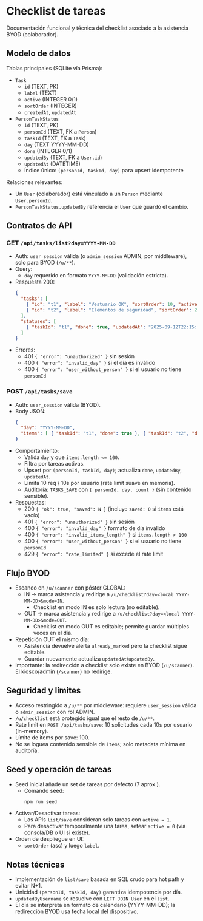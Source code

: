 # Checklist de tareas

Documentación funcional y técnica del checklist asociado a la asistencia BYOD (colaborador).

## Modelo de datos

Tablas principales (SQLite vía Prisma):
- `Task`
  - `id` (TEXT, PK)
  - `label` (TEXT)
  - `active` (INTEGER 0/1)
  - `sortOrder` (INTEGER)
  - `createdAt`, `updatedAt`
- `PersonTaskStatus`
  - `id` (TEXT, PK)
  - `personId` (TEXT, FK a `Person`)
  - `taskId` (TEXT, FK a `Task`)
  - `day` (TEXT YYYY-MM-DD)
  - `done` (INTEGER 0/1)
  - `updatedBy` (TEXT, FK a `User.id`)
  - `updatedAt` (DATETIME)
  - Índice único: `(personId, taskId, day)` para upsert idempotente

Relaciones relevantes:
- Un `User` (colaborador) está vinculado a un `Person` mediante `User.personId`.
- `PersonTaskStatus.updatedBy` referencia el `User` que guardó el cambio.

## Contratos de API

### GET `/api/tasks/list?day=YYYY-MM-DD`
- Auth: `user_session` válida (o `admin_session` ADMIN, por middleware), solo para BYOD (`/u/**`).
- Query:
  - `day` requerido en formato `YYYY-MM-DD` (validación estricta).
- Respuesta 200:
  ```json
  {
    "tasks": [
      { "id": "t1", "label": "Vestuario OK", "sortOrder": 10, "active": true },
      { "id": "t2", "label": "Elementos de seguridad", "sortOrder": 20, "active": true }
    ],
    "statuses": [
      { "taskId": "t1", "done": true, "updatedAt": "2025-09-12T22:15:30.123Z", "updatedByUsername": "ana" }
    ]
  }
  ```
- Errores:
  - 401 `{ "error": "unauthorized" }` sin sesión
  - 400 `{ "error": "invalid_day" }` si el día es inválido
  - 400 `{ "error": "user_without_person" }` si el usuario no tiene `personId`

### POST `/api/tasks/save`
- Auth: `user_session` válida (BYOD).
- Body JSON:
  ```json
  {
    "day": "YYYY-MM-DD",
    "items": [ { "taskId": "t1", "done": true }, { "taskId": "t2", "done": false } ]
  }
  ```
- Comportamiento:
  - Valida `day` y que `items.length <= 100`.
  - Filtra por tareas activas.
  - Upsert por `(personId, taskId, day)`; actualiza `done`, `updatedBy`, `updatedAt`.
  - Limita 10 req / 10s por usuario (rate limit suave en memoria).
  - Auditoría: `TASKS_SAVE` con `{ personId, day, count }` (sin contenido sensible).
- Respuestas:
  - 200 `{ "ok": true, "saved": N }` (incluye `saved: 0` si `items` está vacío)
  - 401 `{ "error": "unauthorized" }` sin sesión
  - 400 `{ "error": "invalid_day" }` formato de día inválido
  - 400 `{ "error": "invalid_items_length" }` si `items.length > 100`
  - 400 `{ "error": "user_without_person" }` si el usuario no tiene `personId`
  - 429 `{ "error": "rate_limited" }` si excede el rate limit

## Flujo BYOD

- Escaneo en `/u/scanner` con póster GLOBAL:
  - IN → marca asistencia y redirige a `/u/checklist?day=<local YYYY-MM-DD>&mode=IN`.
    - Checklist en modo IN es solo lectura (no editable).
  - OUT → marca asistencia y redirige a `/u/checklist?day=<local YYYY-MM-DD>&mode=OUT`.
    - Checklist en modo OUT es editable; permite guardar múltiples veces en el día.
- Repetición OUT el mismo día:
  - Asistencia devuelve alerta `already_marked` pero la checklist sigue editable.
  - Guardar nuevamente actualiza `updatedAt`/`updatedBy`.
- Importante: la redirección a checklist solo existe en BYOD (`/u/scanner`). El kiosco/admin (`/scanner`) no redirige.

## Seguridad y límites

- Acceso restringido a `/u/**` por middleware: requiere `user_session` válida o `admin_session` con rol ADMIN.
- `/u/checklist` está protegido igual que el resto de `/u/**`.
- Rate limit en `POST /api/tasks/save`: 10 solicitudes cada 10s por usuario (in-memory).
- Límite de items por save: 100.
- No se loguea contenido sensible de `items`; solo metadata mínima en auditoría.

## Seed y operación de tareas

- Seed inicial añade un set de tareas por defecto (7 aprox.).
  - Comando seed:
    ```bash
    npm run seed
    ```
- Activar/Desactivar tareas:
  - Las APIs `list/save` consideran solo tareas con `active = 1`.
  - Para desactivar temporalmente una tarea, setear `active = 0` (vía consola/DB o UI si existe).
- Orden de despliegue en UI:
  - `sortOrder` (asc) y luego `label`.

## Notas técnicas

- Implementación de `list/save` basada en SQL crudo para hot path y evitar N+1.
- Unicidad `(personId, taskId, day)` garantiza idempotencia por día.
- `updatedByUsername` se resuelve con `LEFT JOIN User` en el `list`.
- El día se interpreta en formato de calendario (YYYY-MM-DD); la redirección BYOD usa fecha local del dispositivo.
